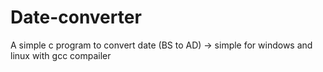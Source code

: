 # Date-converter
A simple c program to convert date (BS to AD)
  ->  simple for windows and linux with gcc compailer
